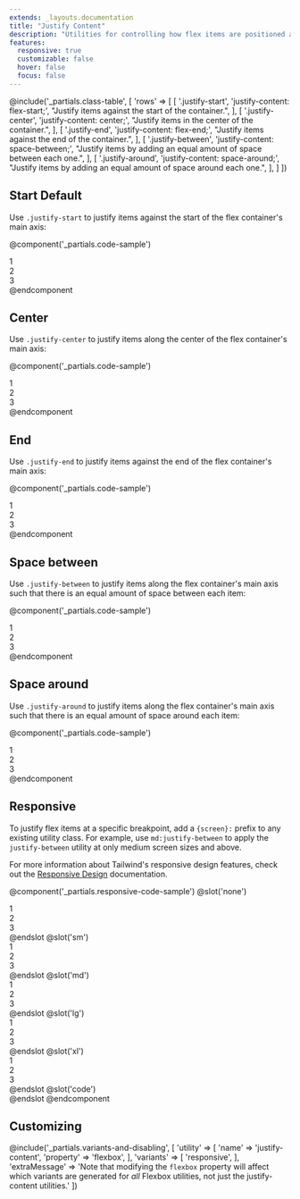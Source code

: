 ```yaml
---
extends: _layouts.documentation
title: "Justify Content"
description: "Utilities for controlling how flex items are positioned along a container's main axis."
features:
  responsive: true
  customizable: false
  hover: false
  focus: false
---
```


@include('_partials.class-table', [
  'rows' => [
    [
      '.justify-start',
      'justify-content: flex-start;',
      "Justify items against the start of the container.",
    ],
    [
      '.justify-center',
      'justify-content: center;',
      "Justify items in the center of the container.",
    ],
    [
      '.justify-end',
      'justify-content: flex-end;',
      "Justify items against the end of the container.",
    ],
    [
      '.justify-between',
      'justify-content: space-between;',
      "Justify items by adding an equal amount of space between each one.",
    ],
    [
      '.justify-around',
      'justify-content: space-around;',
      "Justify items by adding an equal amount of space around each one.",
    ],
  ]
])

## Start <span class="ml-2 font-semibold text-grey-dark text-sm uppercase tracking-wide">Default</span>

Use `.justify-start` to justify items against the start of the flex container's main axis:

@component('_partials.code-sample')
<div class="flex justify-start bg-grey-lighter">
  <div class="text-grey-darker text-center bg-grey-light px-4 py-2 m-2">1</div>
  <div class="text-grey-darker text-center bg-grey-light px-4 py-2 m-2">2</div>
  <div class="text-grey-darker text-center bg-grey-light px-4 py-2 m-2">3</div>
</div>
@endcomponent

## Center

Use `.justify-center` to justify items along the center of the flex container's main axis:

@component('_partials.code-sample')
<div class="flex justify-center bg-grey-lighter">
  <div class="text-grey-darker text-center bg-grey-light px-4 py-2 m-2">1</div>
  <div class="text-grey-darker text-center bg-grey-light px-4 py-2 m-2">2</div>
  <div class="text-grey-darker text-center bg-grey-light px-4 py-2 m-2">3</div>
</div>
@endcomponent

## End

Use `.justify-end` to justify items against the end of the flex container's main axis:

@component('_partials.code-sample')
<div class="flex justify-end bg-grey-lighter">
  <div class="text-grey-darker text-center bg-grey-light px-4 py-2 m-2">1</div>
  <div class="text-grey-darker text-center bg-grey-light px-4 py-2 m-2">2</div>
  <div class="text-grey-darker text-center bg-grey-light px-4 py-2 m-2">3</div>
</div>
@endcomponent

## Space between

Use `.justify-between` to justify items along the flex container's main axis such that there is an equal amount of space between each item:

@component('_partials.code-sample')
<div class="flex justify-between bg-grey-lighter">
  <div class="text-grey-darker text-center bg-grey-light px-4 py-2 m-2">1</div>
  <div class="text-grey-darker text-center bg-grey-light px-4 py-2 m-2">2</div>
  <div class="text-grey-darker text-center bg-grey-light px-4 py-2 m-2">3</div>
</div>
@endcomponent

## Space around

Use `.justify-around` to justify items along the flex container's main axis such that there is an equal amount of space around each item:

@component('_partials.code-sample')
<div class="flex justify-around bg-grey-lighter">
  <div class="text-grey-darker text-center bg-grey-light px-4 py-2 m-2">1</div>
  <div class="text-grey-darker text-center bg-grey-light px-4 py-2 m-2">2</div>
  <div class="text-grey-darker text-center bg-grey-light px-4 py-2 m-2">3</div>
</div>
@endcomponent

## Responsive

To justify flex items at a specific breakpoint, add a `{screen}:` prefix to any existing utility class. For example, use `md:justify-between` to apply the `justify-between` utility at only medium screen sizes and above.

For more information about Tailwind's responsive design features, check out the [Responsive Design](/docs/responsive-design) documentation.

@component('_partials.responsive-code-sample')
@slot('none')
<div class="flex justify-start bg-grey-lighter">
  <div class="text-grey-darker text-center bg-grey-light px-4 py-2 m-2">1</div>
  <div class="text-grey-darker text-center bg-grey-light px-4 py-2 m-2">2</div>
  <div class="text-grey-darker text-center bg-grey-light px-4 py-2 m-2">3</div>
</div>
@endslot
@slot('sm')
<div class="flex justify-center bg-grey-lighter">
  <div class="text-grey-darker text-center bg-grey-light px-4 py-2 m-2">1</div>
  <div class="text-grey-darker text-center bg-grey-light px-4 py-2 m-2">2</div>
  <div class="text-grey-darker text-center bg-grey-light px-4 py-2 m-2">3</div>
</div>
@endslot
@slot('md')
<div class="flex justify-end bg-grey-lighter">
  <div class="text-grey-darker text-center bg-grey-light px-4 py-2 m-2">1</div>
  <div class="text-grey-darker text-center bg-grey-light px-4 py-2 m-2">2</div>
  <div class="text-grey-darker text-center bg-grey-light px-4 py-2 m-2">3</div>
</div>
@endslot
@slot('lg')
<div class="flex justify-between bg-grey-lighter">
  <div class="text-grey-darker text-center bg-grey-light px-4 py-2 m-2">1</div>
  <div class="text-grey-darker text-center bg-grey-light px-4 py-2 m-2">2</div>
  <div class="text-grey-darker text-center bg-grey-light px-4 py-2 m-2">3</div>
</div>
@endslot
@slot('xl')
<div class="flex justify-around bg-grey-lighter">
  <div class="text-grey-darker text-center bg-grey-light px-4 py-2 m-2">1</div>
  <div class="text-grey-darker text-center bg-grey-light px-4 py-2 m-2">2</div>
  <div class="text-grey-darker text-center bg-grey-light px-4 py-2 m-2">3</div>
</div>
@endslot
@slot('code')
<div class="none:justify-start sm:justify-center md:justify-end lg:justify-between xl:justify-around ...">
  <!-- ... -->
</div>
@endslot
@endcomponent

## Customizing

@include('_partials.variants-and-disabling', [
    'utility' => [
        'name' => 'justify-content',
        'property' => 'flexbox',
    ],
    'variants' => [
        'responsive',
    ],
    'extraMessage' => 'Note that modifying the <code>flexbox</code> property will affect which variants are generated for <em>all</em> Flexbox utilities, not just the justify-content utilities.'
])
